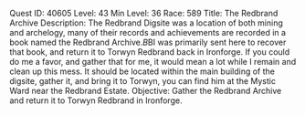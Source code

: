 Quest ID: 40605
Level: 43
Min Level: 36
Race: 589
Title: The Redbrand Archive
Description: The Redbrand Digsite was a location of both mining and archelogy, many of their records and achievements are recorded in a book named the Redbrand Archive.$B$BI was primarily sent here to recover that book, and return it to Torwyn Redbrand back in Ironforge. If you could do me a favor, and gather that for me, it would mean a lot while I remain and clean up this mess. It should be located within the main building of the digsite, gather it, and bring it to Torwyn, you can find him at the Mystic Ward near the Redbrand Estate.
Objective: Gather the Redbrand Archive and return it to Torwyn Redbrand in Ironforge.
